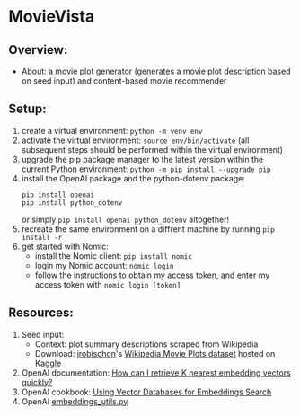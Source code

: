 # MovieVista

## Overview:

- About: a movie plot generator (generates a movie plot description based on seed input) and content-based movie recommender

## Setup:

1. create a virtual environment: `python -m venv env`
2. activate the virtual environment: `source env/bin/activate` (all subsequent steps should be performed within the virtual environment)
3. upgrade the pip package manager to the latest version within the current Python environment: `python -m pip install --upgrade pip`
4. install the OpenAI package and the python-dotenv package:
   ```
   pip install openai
   pip install python_dotenv
   ```
   or simply `pip install openai python_dotenv` altogether!
5. recreate the same environment on a diffrent machine by running `pip install -r`
6. get started with Nomic:
   - install the Nomic client: `pip install nomic`
   - login my Nomic account: `nomic login`
   - follow the instructions to obtain my access token, and enter my access token with `nomic login [token]`

## Resources:

1. Seed input:
   - Context: plot summary descriptions scraped from Wikipedia
   - Download: [jrobischon](https://www.kaggle.com/jrobischon)'s [Wikipedia Movie Plots dataset](https://www.kaggle.com/datasets/jrobischon/wikipedia-movie-plots) hosted on Kaggle
2. OpenAI documentation: [How can I retrieve K nearest embedding vectors quickly?](https://platform.openai.com/docs/guides/embeddings/how-can-i-retrieve-k-nearest-embedding-vectors-quickly)
3. OpenAI cookbook: [Using Vector Databases for Embeddings Search](https://github.com/openai/openai-cookbook/blob/main/examples/vector_databases/Using_vector_databases_for_embeddings_search.ipynb)
4. OpenAI [embeddings_utils.py](https://github.com/openai/openai-python/blob/main/openai/embeddings_utils.py)
